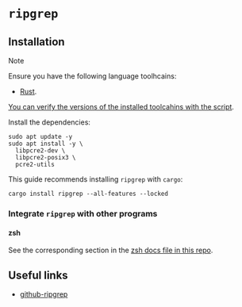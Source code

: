 # `ripgrep`

## Installation

> [!NOTE]
>
> Ensure you have the following language toolhcains:
> - [Rust](../../system-setup/toolchains/rust/README.md).
>
> [You can verify the versions of the installed toolcahins with the script](../system-setup/toolchains/README.md#verify-versions-of-the-installed-toolchains).

Install the dependencies:

```shell
sudo apt update -y
sudo apt install -y \
  libpcre2-dev \
  libpcre2-posix3 \
  pcre2-utils
```

This guide recommends installing `ripgrep` with `cargo`:

```shell
cargo install ripgrep --all-features --locked
```

### Integrate `ripgrep` with other programs

#### zsh

See the corresponding section in the [zsh docs file in this repo](../../zsh/README.md#ripgrep).

## Useful links

- [github-ripgrep][github-ripgrep]

[github-ripgrep]: <https://github.com/BurntSushi/ripgrep>
